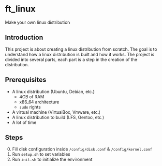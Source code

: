 # ft_linux

Make your own linux distribution

## Introduction

This project is about creating a linux distribution from scratch. The goal is to understand how a linux distribution is built and how it works. The project is divided into several parts, each part is a step in the creation of the distribution.

## Prerequisites

- A linux distribution (Ubuntu, Debian, etc.)
  - 4GB of RAM
  - x86_64 architecture
  - `sudo` rights
- A virtual machine (VirtualBox, Vmware, etc.)
- A linux distribution to build (LFS, Gentoo, etc.)
- A lot of time

## Steps

0. Fill disk configuration inside `/config/disk.conf` & `/config/kernel.conf`
1. Run `setup.sh` to set variables
2. Run `init.sh` to initialize the environment
